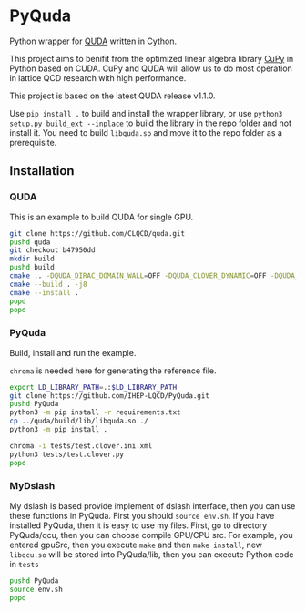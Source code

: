 # PyQuda

Python wrapper for [QUDA](https://github.com/lattice/quda) written in Cython.

This project aims to benifit from the optimized linear algebra library [CuPy](https://github.com/cupy/cupy) in Python based on CUDA. CuPy and QUDA will allow us to do most operation in lattice QCD research with high performance.

This project is based on the latest QUDA release v1.1.0.

Use `pip install .` to build and install the wrapper library, or use `python3 setup.py build_ext --inplace` to build the library in the repo folder and not install it. You need to build `libquda.so` and move it to the repo folder as a prerequisite.

## Installation

### QUDA

This is an example to build QUDA for single GPU.

```bash
git clone https://github.com/CLQCD/quda.git
pushd quda
git checkout b47950dd
mkdir build
pushd build
cmake .. -DQUDA_DIRAC_DOMAIN_WALL=OFF -DQUDA_CLOVER_DYNAMIC=OFF -DQUDA_CLOVER_RECONSTRUCT=OFF -DQUDA_DIRAC_NDEG_TWISTED_CLOVER=OFF -DQUDA_DIRAC_NDEG_TWISTED_MASS=OFF -DQUDA_DIRAC_TWISTED_CLOVER=OFF -DQUDA_DIRAC_TWISTED_MASS=OFF -DQUDA_INTERFACE_MILC=OFF -DQUDA_LAPLACE=ON -DQUDA_MULTIGRID=ON
cmake --build . -j8
cmake --install .
popd
popd
```

### PyQuda

Build, install and run the example.

`chroma` is needed here for generating the reference file.

```bash
export LD_LIBRARY_PATH=.:$LD_LIBRARY_PATH
git clone https://github.com/IHEP-LQCD/PyQuda.git
pushd PyQuda
python3 -m pip install -r requirements.txt
cp ../quda/build/lib/libquda.so ./
python3 -m pip install .

chroma -i tests/test.clover.ini.xml
python3 tests/test.clover.py
popd
```

### MyDslash
My dslash is based provide implement of dslash interface, then you can use these functions in PyQuda.
First you should `source env.sh`.
If you have installed PyQuda, then it is easy to use my files.
First, go to directory PyQuda/qcu, then you can choose compile GPU/CPU src.
For example, you entered gpuSrc, then you execute `make` and then `make install`, new `libqcu.so` will be stored into PyQuda/lib, then you can execute Python code in `tests`
```bash
pushd PyQuda
source env.sh
popd
```
